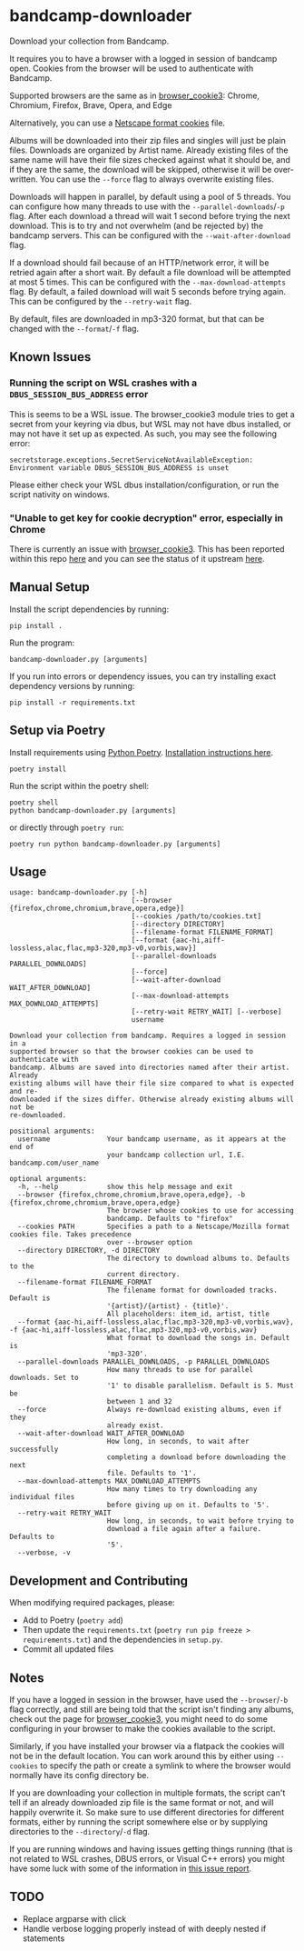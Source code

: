 # bandcamp-downloader

Download your collection from Bandcamp.

It requires you to have a browser with a logged in session of bandcamp open.
Cookies from the browser will be used to authenticate with Bandcamp.

Supported browsers are the same as in
[browser_cookie3](https://github.com/borisbabic/browser_cookie3): Chrome,
Chromium, Firefox, Brave, Opera, and Edge

Alternatively, you can use a [Netscape format
cookies](https://curl.se/docs/http-cookies.html) file.

Albums will be downloaded into their zip files and singles will just be plain
files. Downloads are organized by Artist name. Already existing files of the
same name will have their file sizes checked against what it should be, and if
they are the same, the download will be skipped, otherwise it will be
over-written. You can use the `--force` flag to always overwrite existing
files.

Downloads will happen in parallel, by default using a pool of 5 threads. You
can configure how many threads to use with the `--parallel-downloads`/`-p`
flag. After each download a thread will wait 1 second before trying the next
download. This is to try and not overwhelm (and be rejected by) the bandcamp
servers. This can be configured with the `--wait-after-download` flag.

If a download should fail because of an HTTP/network error, it will be retried
again after a short wait. By default a file download will be attempted at most
5 times. This can be configured with the `--max-download-attempts` flag. By
default, a failed download will wait 5 seconds before trying again. This can be
configured by the `--retry-wait` flag.

By default, files are downloaded in mp3-320 format, but that can be changed
with the `--format`/`-f` flag.

## Known Issues

### Running the script on WSL crashes with a `DBUS_SESSION_BUS_ADDRESS` error

This is seems to be a WSL issue. The browser_cookie3 module  tries to get a
secret from your keyring via dbus, but WSL may not have dbus installed, or may
not have it set up as expected. As such, you may see the following error:

`secretstorage.exceptions.SecretServiceNotAvailableException: Environment
variable DBUS_SESSION_BUS_ADDRESS is unset`

Please either check your WSL dbus installation/configuration, or run the script
nativity on windows.

### "Unable to get key for cookie decryption" error, especially in Chrome

There is currently an issue with
[browser_cookie3](https://github.com/borisbabic/browser_cookie3). This has been
reported within this repo
[here](https://github.com/easlice/bandcamp-downloader/issues/17) and you can
see the status of it upstream
[here](https://github.com/borisbabic/browser_cookie3/issues/141).

## Manual Setup

Install the script dependencies by running:

```
pip install .
```

Run the program:

```
bandcamp-downloader.py [arguments]
```

If you run into errors or dependency issues, you can try installing exact
dependency versions by running:

```
pip install -r requirements.txt
```

## Setup via Poetry

Install requirements using [Python Poetry](https://python-poetry.org/).
[Installation instructions here](https://python-poetry.org/docs/#installation).

```
poetry install
```

Run the script within the poetry shell:

```
poetry shell
python bandcamp-downloader.py [arguments]
```

or directly through `poetry run`:

```
poetry run python bandcamp-downloader.py [arguments]
```

## Usage
```
usage: bandcamp-downloader.py [-h]
                              [--browser {firefox,chrome,chromium,brave,opera,edge}]
                              [--cookies /path/to/cookies.txt]
                              [--directory DIRECTORY]
                              [--filename-format FILENAME_FORMAT]
                              [--format {aac-hi,aiff-lossless,alac,flac,mp3-320,mp3-v0,vorbis,wav}]
                              [--parallel-downloads PARALLEL_DOWNLOADS]
                              [--force]
                              [--wait-after-download WAIT_AFTER_DOWNLOAD]
                              [--max-download-attempts MAX_DOWNLOAD_ATTEMPTS]
                              [--retry-wait RETRY_WAIT] [--verbose]
                              username

Download your collection from bandcamp. Requires a logged in session in a
supported browser so that the browser cookies can be used to authenticate with
bandcamp. Albums are saved into directories named after their artist. Already
existing albums will have their file size compared to what is expected and re-
downloaded if the sizes differ. Otherwise already existing albums will not be
re-downloaded.

positional arguments:
  username              Your bandcamp username, as it appears at the end of
                        your bandcamp collection url, I.E. bandcamp.com/user_name

optional arguments:
  -h, --help            show this help message and exit
  --browser {firefox,chrome,chromium,brave,opera,edge}, -b {firefox,chrome,chromium,brave,opera,edge}
                        The browser whose cookies to use for accessing
                        bandcamp. Defaults to "firefox"
  --cookies PATH        Specifies a path to a Netscape/Mozilla format cookies file. Takes precedence
                        over --browser option
  --directory DIRECTORY, -d DIRECTORY
                        The directory to download albums to. Defaults to the
                        current directory.
  --filename-format FILENAME_FORMAT
                        The filename format for downloaded tracks. Default is
                        '{artist}/{artist} - {title}'.
                        All placeholders: item_id, artist, title
  --format {aac-hi,aiff-lossless,alac,flac,mp3-320,mp3-v0,vorbis,wav}, -f {aac-hi,aiff-lossless,alac,flac,mp3-320,mp3-v0,vorbis,wav}
                        What format to download the songs in. Default is
                        'mp3-320'.
  --parallel-downloads PARALLEL_DOWNLOADS, -p PARALLEL_DOWNLOADS
                        How many threads to use for parallel downloads. Set to
                        '1' to disable parallelism. Default is 5. Must be
                        between 1 and 32
  --force               Always re-download existing albums, even if they
                        already exist.
  --wait-after-download WAIT_AFTER_DOWNLOAD
                        How long, in seconds, to wait after successfully
                        completing a download before downloading the next
                        file. Defaults to '1'.
  --max-download-attempts MAX_DOWNLOAD_ATTEMPTS
                        How many times to try downloading any individual files
                        before giving up on it. Defaults to '5'.
  --retry-wait RETRY_WAIT
                        How long, in seconds, to wait before trying to
                        download a file again after a failure. Defaults to
                        '5'.
  --verbose, -v
```

## Development and Contributing

When modifying required packages, please:

* Add to Poetry (`poetry add`)
* Then update the `requirements.txt` (`poetry run pip freeze >
  requirements.txt`) and the dependencies in `setup.py`.
* Commit all updated files

## Notes

If you have a logged in session in the browser, have used the `--browser`/`-b`
flag correctly, and still are being told that the script isn't finding any
albums, check out the page for
[browser_cookie3](https://github.com/borisbabic/browser_cookie3), you might
need to do some configuring in your browser to make the cookies available to
the script.

Similarly, if you have installed your browser via a flatpack the cookies will
not be in the default location. You can work around this by either using
`--cookies` to specify the path or create a symlink to where the browser would
normally have its config directory be.

If you are downloading your collection in multiple formats, the script can't
tell if an already downloaded zip file is the same format or not, and will
happily overwrite it. So make sure to use different directories for different
formats, either by running the script somewhere else or by supplying
directories to the `--directory`/`-d` flag.

If you are running windows and having issues getting things running (that is
not related to WSL crashes, DBUS errors, or Visual C++ errors) you might have
some luck with some of the information in [this issue
report](https://github.com/easlice/bandcamp-downloader/issues/21).

## TODO

-   Replace argparse with click
-   Handle verbose logging properly instead of with deeply nested if statements
